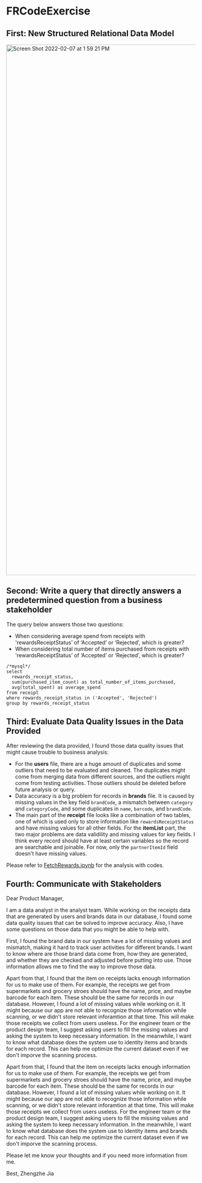 # FRCodeExercise

## First: New Structured Relational Data Model

<img width="1408" alt="Screen Shot 2022-02-07 at 1 59 21 PM" src="https://user-images.githubusercontent.com/47021692/152853852-e1d5f5fd-7159-4815-8738-5ba77affcd27.png">

## Second: Write a query that directly answers a predetermined question from a business stakeholder
The query below answers those two questions:

- When considering average spend from receipts with 'rewardsReceiptStatus’ of ‘Accepted’ or ‘Rejected’, which is greater?
- When considering total number of items purchased from receipts with 'rewardsReceiptStatus’ of ‘Accepted’ or ‘Rejected’, which is greater?

```mysql
/*mysql*/
select
  rewards_receipt_status,
  sum(purchased_item_count) as total_number_of_items_purchased,
  avg(total_spent) as average_spend
from receipt
where rewards_receipt_status in ('Accepted', 'Rejected')
group by rewards_receipt_status
```

## Third: Evaluate Data Quality Issues in the Data Provided
After reviewing the data provided, I found those data quality issues that might cause trouble to business analysis:
- For the **users** file, there are a huge amount of duplicates and some outliers that need to be evaluated and cleaned. The duplicates might come from merging data from different sources, and the outliers might come from testing activities. Those outliers should be deleted before future analysis or query.
- Data accuracy is a big problem for records in **brands** file. It is caused by missing values in the key field ```brandCode```, a mismatch between ```category``` and ```categoryCode```, and some duplicates in ```name```, ```barcode```, and ```brandCode```.
- The main part of the **receipt** file looks like a combination of two tables, one of which is used only to store information like ```rewardsReceiptStatus``` and have missing values for all other fields. For the **itemList** part, the two major problems are data validility and missing values for key fields. I think every record should have at least certain variables so the record are searchable and joinable. For now, only the ```partnerItemId``` field doesn't have missing values.

Please refer to [FetchRewards.ipynb](FetchRewards.ipynb) for the analysis with codes.

## Fourth: Communicate with Stakeholders

Dear Product Manager,

I am a data analyst in the analyst team. While working on the receipts data that are generated by users and brands data in our database, I found some data quality issues that can be solved to improve accuracy. Also, I have some questions on those data that you might be able to help with. 

First, I found the brand data in our system have a lot of missing values and mismatch, making it hard to track user activities for different brands. I want to know where are those brand data come from, how they are generated, and whether they are checked and adjusted before putting into use. Those information allows me to find the way to improve those data. 

Apart from that, I found that the item on receipts lacks enough information for us to make use of them. For example, the receipts we get from supermarkets and grocery stroes should have the name, price, and maybe barcode for each item. These should be the same for records in our database. However, I found a lot of missing values while working on it. It might because our app are not able to recognize those information while scanning, or we didn't store relevant inforamtion at that time. This will make those receipts we collect from users useless. For the engineer team or the product design team, I suggest asking users to fill the missing values and asking the system to keep necessary information. In the meanwhile, I want to know what database does the system use to identity items and brands for each record. This can help me optimize the current dataset even if we don't imporve the scanning process. 

Apart from that, I found that the item on receipts lacks enough information for us to make use of them. For example, the receipts we get from supermarkets and grocery stroes should have the name, price, and maybe barcode for each item. These should be the same for records in our database. However, I found a lot of missing values while working on it. It might because our app are not able to recognize those information while scanning, or we didn't store relevant inforamtion at that time. This will make those receipts we collect from users useless. For the engineer team or the product design team, I suggest asking users to fill the missing values and asking the system to keep necessary information. In the meanwhile, I want to know what database does the system use to identity items and brands for each record. This can help me optimize the current dataset even if we don't imporve the scanning process.

Please let me know your thoughts and if you need more information from me. 

Best,
Zhengzhe Jia
